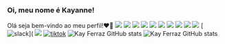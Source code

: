 ### Oi, meu nome é Kayanne! 
Olá seja bem-vindo ao meu perfil!❤️‍🔥
	![](https://img.shields.io/badge/JavaScript-F7DF1E?style=for-the-badge&logo=javascript&logoColor=black)
        ![](https://img.shields.io/badge/CSS-239120?&style=for-the-badge&logo=css3&logoColor=black)
        ![](https://img.shields.io/badge/HTML-239120?style=for-the-badge&logo=html5&logoColor=black)
        ![](https://img.shields.io/badge/TypeScript-007ACC?style=for-the-badge&logo=typescript&logoColor=white)
        ![](https://img.shields.io/badge/C-00599C?style=for-the-badge&logo=c&logoColor=white)
        ![](https://img.shields.io/badge/React-20232A?style=for-the-badge&logo=react&logoColor=61DAFB)
        ![](https://img.shields.io/badge/Tailwind_CSS-38B2AC?style=for-the-badge&logo=tailwind-css&logoColor=white)
        ![](https://img.shields.io/badge/Khan%20Academy-14BF96?style=for-the-badge&logo=Khan%20Academy&logoColor=white)
	![](https://img.shields.io/badge/Codecademy-FFF0E5?style=for-the-badge&logo=codecademy&logoColor=303347)
	![](https://img.shields.io/badge/Udemy-EC5252?style=for-the-badge&logo=Udemy&logoColor=white)
	[![slack](https://img.shields.io/badge/Slack-4A154B?style=for-the-badge&logo=slack&logoColor=white)](
	![](https://img.shields.io/badge/Discord-7289DA?style=for-the-badge&logo=discord&logoColor=white)
	[![tiktok](https://img.shields.io/badge/TikTok-000000?style=for-the-badge&logo=tiktok&logoColor=white)](https://www.tiktok.com/@a_ferrazz)
	![Kay Ferraz GitHub stats](https://github-readme-stats.vercel.app/api?username=KayFerraz&theme=dracula&show_icons=true) 
	![Kay Ferraz GitHub stats](https://github-readme-stats.vercel.app/api?username=KayFerraz&theme=dracula&show_icons=true) 

